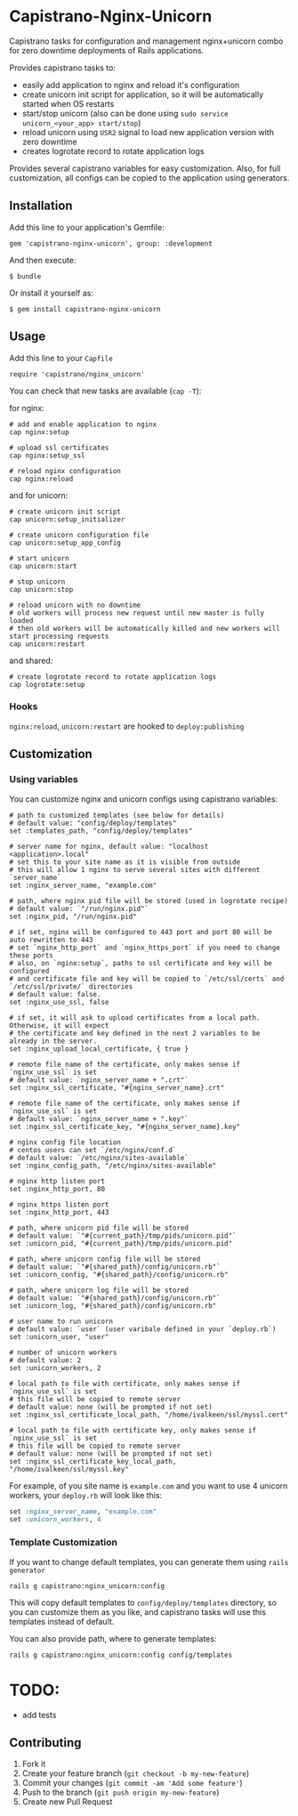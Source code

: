 # Capistrano-Nginx-Unicorn

Capistrano tasks for configuration and management nginx+unicorn combo for zero downtime deployments of Rails applications.

Provides capistrano tasks to:

* easily add application to nginx and reload it's configuration
* create unicorn init script for application, so it will be automatically started when OS restarts
* start/stop unicorn (also can be done using `sudo service unicorn_<your_app> start/stop`)
* reload unicorn using `USR2` signal to load new application version with zero downtime
* creates logrotate record to rotate application logs

Provides several capistrano variables for easy customization.
Also, for full customization, all configs can be copied to the application using generators.

## Installation

Add this line to your application's Gemfile:

    gem 'capistrano-nginx-unicorn', group: :development

And then execute:

    $ bundle

Or install it yourself as:

    $ gem install capistrano-nginx-unicorn

## Usage

Add this line to your `Capfile`

    require 'capistrano/nginx_unicorn'

You can check that new tasks are available (`cap -T`):

for nginx:

    # add and enable application to nginx
    cap nginx:setup

    # upload ssl certificates
    cap nginx:setup_ssl

    # reload nginx configuration
    cap nginx:reload

and for unicorn:

    # create unicorn init script
    cap unicorn:setup_initializer

    # create unicorn configuration file
    cap unicorn:setup_app_config

    # start unicorn
    cap unicorn:start

    # stop unicorn
    cap unicorn:stop

    # reload unicorn with no downtime
    # old workers will process new request until new master is fully loaded
    # then old workers will be automatically killed and new workers will start processing requests
    cap unicorn:restart

and shared:

    # create logrotate record to rotate application logs
    cap logrotate:setup

### Hooks
`nginx:reload`, `unicorn:restart` are hooked to `deploy:publishing`

## Customization

### Using variables

You can customize nginx and unicorn configs using capistrano variables:


```
# path to customized templates (see below for details)
# default value: "config/deploy/templates"
set :templates_path, "config/deploy/templates"

# server name for nginx, default value: "localhost <application>.local"
# set this to your site name as it is visible from outside
# this will allow 1 nginx to serve several sites with different `server_name`
set :nginx_server_name, "example.com"

# path, where nginx pid file will be stored (used in logrotate recipe)
# default value: `"/run/nginx.pid"`
set :nginx_pid, "/run/nginx.pid"

# if set, nginx will be configured to 443 port and port 80 will be auto rewritten to 443
# set `nginx_http_port` and `nginx_https_port` if you need to change these ports
# also, on `nginx:setup`, paths to ssl certificate and key will be configured
# and certificate file and key will be copied to `/etc/ssl/certs` and `/etc/ssl/private/` directories
# default value: false.
set :nginx_use_ssl, false

# if set, it will ask to upload certificates from a local path. Otherwise, it will expect
# the certificate and key defined in the next 2 variables to be already in the server.
set :nginx_upload_local_certificate, { true }

# remote file name of the certificate, only makes sense if `nginx_use_ssl` is set
# default value: `nginx_server_name + ".crt"`
set :nginx_ssl_certificate, "#{nginx_server_name}.crt"

# remote file name of the certificate, only makes sense if `nginx_use_ssl` is set
# default value: `nginx_server_name + ".key"`
set :nginx_ssl_certificate_key, "#{nginx_server_name}.key"

# nginx config file location
# centos users can set `/etc/nginx/conf.d`
# default value: `/etc/nginx/sites-available`
set :nginx_config_path, "/etc/nginx/sites-available"

# nginx http listen port
set :nginx_http_port, 80

# nginx https listen port
set :nginx_http_port, 443

# path, where unicorn pid file will be stored
# default value: `"#{current_path}/tmp/pids/unicorn.pid"`
set :unicorn_pid, "#{current_path}/tmp/pids/unicorn.pid"

# path, where unicorn config file will be stored
# default value: `"#{shared_path}/config/unicorn.rb"`
set :unicorn_config, "#{shared_path}/config/unicorn.rb"

# path, where unicorn log file will be stored
# default value: `"#{shared_path}/config/unicorn.rb"`
set :unicorn_log, "#{shared_path}/config/unicorn.rb"

# user name to run unicorn
# default value: `user` (user varibale defined in your `deploy.rb`)
set :unicorn_user, "user"

# number of unicorn workers
# default value: 2
set :unicorn_workers, 2

# local path to file with certificate, only makes sense if `nginx_use_ssl` is set
# this file will be copied to remote server
# default value: none (will be prompted if not set)
set :nginx_ssl_certificate_local_path, "/home/ivalkeen/ssl/myssl.cert"

# local path to file with certificate key, only makes sense if `nginx_use_ssl` is set
# this file will be copied to remote server
# default value: none (will be prompted if not set)
set :nginx_ssl_certificate_key_local_path, "/home/ivalkeen/ssl/myssl.key"
```

For example, of you site name is `example.com` and you want to use 4 unicorn workers,
your `deploy.rb` will look like this:

```ruby
set :nginx_server_name, "example.com"
set :unicorn_workers, 4
```

### Template Customization

If you want to change default templates, you can generate them using `rails generator`

    rails g capistrano:nginx_unicorn:config

This will copy default templates to `config/deploy/templates` directory,
so you can customize them as you like, and capistrano tasks will use this templates instead of default.

You can also provide path, where to generate templates:

    rails g capistrano:nginx_unicorn:config config/templates

# TODO:

* add tests

## Contributing

1. Fork it
2. Create your feature branch (`git checkout -b my-new-feature`)
3. Commit your changes (`git commit -am 'Add some feature'`)
4. Push to the branch (`git push origin my-new-feature`)
5. Create new Pull Request
